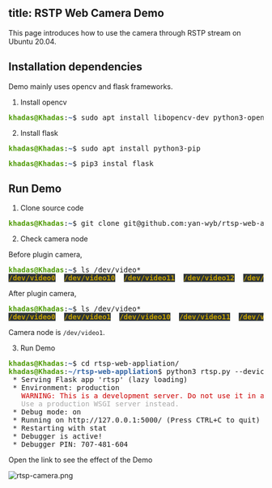 title: RSTP Web Camera Demo
---

This page introduces how to use the camera through RSTP stream on Ubuntu 20.04.

## Installation dependencies

Demo mainly uses opencv and flask frameworks.

1. Install opencv

<pre><font color="#4E9A06"><b>khadas@Khadas</b></font>:<font color="#3465A4"><b>~</b></font>$ sudo apt install libopencv-dev python3-opencv</pre>

2. Install flask

<pre><font color="#4E9A06"><b>khadas@Khadas</b></font>:<font color="#3465A4"><b>~</b></font>$ sudo apt install python3-pip</pre>
<pre><font color="#4E9A06"><b>khadas@Khadas</b></font>:<font color="#3465A4"><b>~</b></font>$ pip3 instal flask</pre>

## Run Demo

1. Clone source code

<pre><font color="#4E9A06"><b>khadas@Khadas</b></font>:<font color="#3465A4"><b>~</b></font>$ git clone git@github.com:yan-wyb/rtsp-web-appliation.git</pre>

2. Check camera node

Before plugin camera,

<pre><font color="#4E9A06"><b>khadas@Khadas</b></font>:<font color="#3465A4"><b>~</b></font>$ ls /dev/video*
<span style="background-color:#2E3436"><font color="#C4A000"><b>/dev/video0</b></font></span>  <span style="background-color:#2E3436"><font color="#C4A000"><b>/dev/video10</b></font></span>  <span style="background-color:#2E3436"><font color="#C4A000"><b>/dev/video11</b></font></span>  <span style="background-color:#2E3436"><font color="#C4A000"><b>/dev/video12</b></font></span>  <span style="background-color:#2E3436"><font color="#C4A000"><b>/dev/video13</b></font></span>  <span style="background-color:#2E3436"><font color="#C4A000"><b>/dev/videosync</b></font></span></pre>

After plugin camera,

<pre><font color="#4E9A06"><b>khadas@Khadas</b></font>:<font color="#3465A4"><b>~</b></font>$ ls /dev/video*
<span style="background-color:#2E3436"><font color="#C4A000"><b>/dev/video0</b></font></span>  <span style="background-color:#2E3436"><font color="#C4A000"><b>/dev/video1</b></font></span>  <span style="background-color:#2E3436"><font color="#C4A000"><b>/dev/video10</b></font></span>  <span style="background-color:#2E3436"><font color="#C4A000"><b>/dev/video11</b></font></span>  <span style="background-color:#2E3436"><font color="#C4A000"><b>/dev/video12</b></font></span>  <span style="background-color:#2E3436"><font color="#C4A000"><b>/dev/video13</b></font></span>  <span style="background-color:#2E3436"><font color="#C4A000"><b>/dev/videosync</b></font></span></pre>


Camera node is `/dev/video1`.

3. Run Demo

<pre><font color="#4E9A06"><b>khadas@Khadas</b></font>:<font color="#3465A4"><b>~</b></font>$ cd rtsp-web-appliation/
<font color="#4E9A06"><b>khadas@Khadas</b></font>:<font color="#3465A4"><b>~/rtsp-web-appliation</b></font>$ python3 rtsp.py --device 1
 * Serving Flask app &apos;rtsp&apos; (lazy loading)
 * Environment: production
<font color="#CC0000">   WARNING: This is a development server. Do not use it in a production deployment.</font>
<font color="#AAAAAA">   Use a production WSGI server instead.</font>
 * Debug mode: on
 * Running on http://127.0.0.1:5000/ (Press CTRL+C to quit)
 * Restarting with stat
 * Debugger is active!
 * Debugger PIN: 707-481-604
</pre>


Open the link to see the effect of the Demo

![rtsp-camera.png](/linux/images/vim1/rstp-camera.png)

